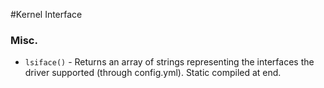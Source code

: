 #Kernel Interface

### Misc.
 * `lsiface()` - Returns an array of strings representing the interfaces the driver supported (through config.yml).  Static compiled at end.
